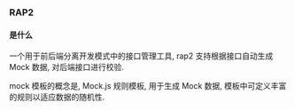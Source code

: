 ### RAP2

#### 是什么

一个用于前后端分离开发模式中的接口管理工具, rap2 支持根据接口自动生成 Mock 数据, 对后端接口进行校验.

mock 模板的概念是, Mock.js 规则模板, 用于生成 Mock 数据, 模板中可定义丰富的规则以适应数据的随机性.
